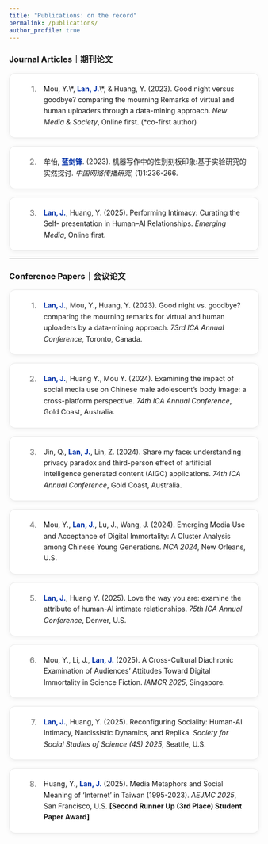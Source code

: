 ```yaml
---
title: "Publications: on the record"
permalink: /publications/
author_profile: true
---
```


<style>
    /* 强制拓宽本页面的主内容区域 */
    .page__inner-wrap {
        max-width: 1600px !important;
    }
    /* 出版物列表的容器 */
    .publication-list {
        display: grid;
        grid-template-columns: 1fr;
        gap: 1rem;
        counter-reset: pub-counter;
        margin-top: 1rem;
    }
    /* 单个出版物卡片的样式 */
    .publication-card {
        display: flex;
        align-items: flex-start;
        gap: 1em;
        background: white;
        border: 1px solid #e9e9e9;
        border-radius: 12px;
        padding: 1.25rem 1.5rem;
        box-shadow: 0 2px 8px rgba(0,0,0,0.06);
        transition: transform 0.2s ease, box-shadow 0.2s ease;
        line-height: 1.6;
    }
    .publication-card:hover {
        transform: translateY(-4px);
        box-shadow: 0 6px 16px rgba(0,0,0,0.1);
    }
    .publication-card::before {
        counter-increment: pub-counter;
        content: counter(pub-counter) ".";
        font-weight: 600;
        font-size: 1.1em;
        color: #888;
        min-width: 2em;
        text-align: right;
    }
    .publication-content {
        flex: 1;
    }

    /* --- 新增：为你名字创建的专属样式 --- */
    .my-name {
      color: #002FA7; /* 克莱因蓝 */
      font-weight: 700;  /* 粗体 */
    }
</style>

<h3>Journal Articles｜期刊论文</h3>
<div class="publication-list">
    <div class="publication-card"><div class="publication-content">Mou, Y.\*, <span class="my-name">Lan, J.</span>\*, & Huang, Y. (2023). Good night versus goodbye? comparing the mourning Remarks of virtual and human uploaders through a data-mining approach. <em>New Media & Society</em>, Online first. (*co-first author)</div></div>
    <div class="publication-card"><div class="publication-content">牟怡, <span class="my-name">蓝剑锋</span>. (2023). 机器写作中的性别刻板印象:基于实验研究的实然探讨. <em>中国网络传播研究</em>, (1)1:236-266.</div></div>
    <div class="publication-card"><div class="publication-content"><span class="my-name">Lan, J.</span>, Huang, Y. (2025). Performing Intimacy: Curating the Self- presentation in Human–AI Relationships. <em>Emerging Media</em>, Online first.</div></div>
</div>

<hr />

<h3>Conference Papers｜会议论文</h3>
<div class="publication-list">
    <div class="publication-card"><div class="publication-content"><span class="my-name">Lan, J.</span>, Mou, Y., Huang, Y. (2023). Good night vs. goodbye? comparing the mourning remarks for virtual and human uploaders by a data-mining approach. <em>73rd ICA Annual Conference</em>, Toronto, Canada.</div></div>
    <div class="publication-card"><div class="publication-content"><span class="my-name">Lan, J.</span>, Huang Y., Mou Y. (2024). Examining the impact of social media use on Chinese male adolescent’s body image: a cross-platform perspective. <em>74th ICA Annual Conference</em>, Gold Coast, Australia.</div></div>
    <div class="publication-card"><div class="publication-content">Jin, Q., <span class="my-name">Lan, J.</span>, Lin, Z. (2024). Share my face: understanding privacy paradox and third-person effect of artificial intelligence generated content (AIGC) applications. <em>74th ICA Annual Conference</em>, Gold Coast, Australia.</div></div>
    <div class="publication-card"><div class="publication-content">Mou, Y., <span class="my-name">Lan, J.</span>, Lu, J., Wang, J. (2024). Emerging Media Use and Acceptance of Digital Immortality: A Cluster Analysis among Chinese Young Generations. <em>NCA 2024</em>, New Orleans, U.S.</div></div>
    <div class="publication-card"><div class="publication-content"><span class="my-name">Lan, J.</span>, Huang Y. (2025). Love the way you are: examine the attribute of human-AI intimate relationships. <em>75th ICA Annual Conference</em>, Denver, U.S.</div></div>
    <div class="publication-card"><div class="publication-content">Mou, Y., Li, J., <span class="my-name">Lan, J.</span> (2025). A Cross-Cultural Diachronic Examination of Audiences’ Attitudes Toward Digital Immortality in Science Fiction. <em>IAMCR 2025</em>, Singapore.</div></div>
    <div class="publication-card"><div class="publication-content"><span class="my-name">Lan, J.</span>, Huang, Y. (2025). Reconfiguring Sociality: Human-AI Intimacy, Narcissistic Dynamics, and Replika. <em>Society for Social Studies of Science (4S) 2025</em>, Seattle, U.S.</div></div>
    <div class="publication-card"><div class="publication-content">Huang, Y., <span class="my-name">Lan, J.</span> (2025). Media Metaphors and Social Meaning of ‘Internet’ in Taiwan (1995-2023). <em>AEJMC 2025</em>, San Francisco, U.S. <strong>[Second Runner Up (3rd Place) Student Paper Award]</strong></div></div>
</div>
